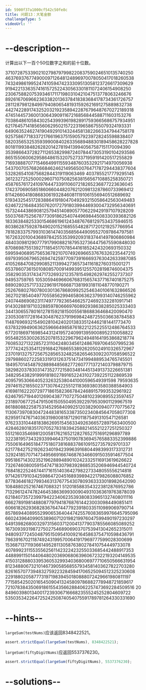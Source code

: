 ```yaml
---
id: 5900f37a1000cf542c50fe8c
title: 问题13：大笔金额
challengeType: 5
videoUrl: ''
---
```


# --description--

计算出以下一百个50位数字之和的前十位数。

37107287533902102798797998220837590246510135740250 46376937677490009712648124896970078050417018260538 74324986199524741059474233309513058123726617309629 91942213363574161572522430563301811072406154908250 23067588207539346171171980310421047513778063246676 89261670696623633820136378418383684178734361726757 28112879812849979408065481931592621691275889832738 44274228917432520321923589422876796487670272189318 47451445736001306439091167216856844588711603153276 70386486105843025439939619828917593665686757934951 62176457141856560629502157223196586755079324193331 64906352462741904929101432445813822663347944758178 92575867718337217661963751590579239728245598838407 58203565325359399008402633568948830189458628227828 80181199384826282014278194139940567587151170094390 35398664372827112653829987240784473053190104293586 86515506006295864861532075273371959191420517255829 71693888707715466499115593487603532921714970056938 54370070576826684624621495650076471787294438377604 5328265410875682844319119063469 4037855217779295145 36123272525000296071075082563815656710885258350721 45876576172410976447339110607218265236877223636045 17423706905851860660448207621209813287860733969412 81142660418086830619328460811191061556940512689692 51934325451728388641918047049293215058642563049483 62467221648435076201727918039944693004732956340691 15732444386908125794514089057706229429197107928209 55037687525678773091862540744969844508330393682126 18336384825330154686196124348767681297534375946515 80386287592878490201521685554828717201219257766954 78182833757993103614740356856449095527097864797581 16726320100436897842553539920931837441497806860984 48403098129077791799088218795327364475675590848030 87086987551392711854517078544161852424320693150332 59959406895756536782107074926966537676326235447210 69793950679652694742597709739166693763042633987085 41052684708299085211399427365734116182760315001271 65378607361501080857009149939512557028198746004375 35829035317434717326932123578154982629742552737307 94953759765 105305946966067683156574377167401875275 88902802571733229619176668713819931811048770190271 25267680276078003013678680992525463401061632866526 36270218540497705585629946580636237993140746255962 24074486908231174977792365466257246923322810917141 91430288197103288597806669760892938638285025333403 34413065578016127815921815005561868836468420090470 23053081172816430487623791969842487255036638784583 11487696932154902810424020138335124462181441773470 63783299490636259666498587618221225225512486764533 67720186971698544312419572409913959008952310058822 95548255300263520781532296796249481641953868218774 76085327132285723110424803456124867697064507995236 37774242535411291684276865538926205024910326572967 23701913275725675285653248258265463092207058596522 29798860272258331913126375147341994889534765745501 18495701454879288984856827726077713721403798879715 38298203783031473527721580348144513491373226651381 34829543829199918180278916522431027392251122869539 409579530664052326325380441000596549391598 79593635 29746152185502371307642255121183693803580388584903 41698116222072977186158236678424689157993532961922 62467957194401269043877107275048102390895523597457 23189706772547915061505504953922979530901129967519 86188088225875314529584099251203829009407770775672 11306739708304724483816533873502340845647058077308 82959174767140363198008187129011875491310547126581 97623331044818386269515456334926366572897563400500 42846280183517070527831839425882145521227251250327 55121603546981200581762165212827652751691296897789 32238195734329339946437501907836945765883352399886 75506164965184775180738168837861091527357929701337 62177842752192623401942399639168044983993173312731 32924185707147349566916674687634660915035914677504 99518671430235219628894890102423325116913619626622 73267460800591547471830798392868535206946944540724 76841822524674417161514036427982273348055556214818 97142617910342598647204516893989422179826088076852 87783646182799346313767754307809363333018982642090 1084880252167467088321 5120185883543223812876952786 71329612474782464538636993009049310363619763878039 62184073572399794223406235393808339651327408011116 66627891981488087797941876876144230030984490851411 60661826293682836764744779239180335110989069790714 85786944089552990653640447425576083659976645795096 66024396409905389607120198219976047599490197230297 64913982680032973156037120041377903785566085089252 16730939319872750275468906903707539413042652315011 94809377245048795150954100921645863754710598436791 78639167021187492431995700641917969777599028300699 15368713711936614952811305876380278410754449733078 40789923115535562561142322423255033685442488917353 44889911501440648020369068063960672322193204149535 41503128880339536053299340368006977710650566631954 81234880673210146739058568557934581403627822703280 82616570773948327592232845941706525094512325230608 22918802058777319719839450180888072429661980811197 77158542502016545090413245809786882778948721859617 72107838435069186155435662884062257473692284509516 20 849603980134001723930671666823555245252804609722 53503534226472524250874054075591789781264330331690

# --hints--

`largeSum(testNums)`应该返回8348422521。

```js
assert.strictEqual(largeSum(testNums), 8348422521);
```

`largeSum(fiftyDigitNums)`应返回5537376230。

```js
assert.strictEqual(largeSum(fiftyDigitNums), 5537376230);
```

# --solutions--


